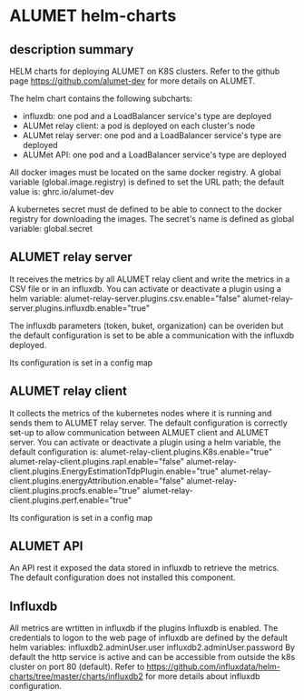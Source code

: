 # ALUMET helm-charts
## description summary
HELM charts for deploying ALUMET on K8S clusters.
Refer to the github page https://github.com/alumet-dev for more details on ALUMET.

The helm chart contains the following subcharts:
- influxdb: one pod and a LoadBalancer service's type are deployed
- ALUMet relay client: a pod is deployed on each cluster's node
- ALUMet relay server: one pod and a LoadBalancer service's type are deployed
- ALUMet API:  one pod and a LoadBalancer service's type are deployed

All docker images must be located on the same docker registry. A global variable (global.image.registry) is defined to set the URL path; the default value is: ghrc.io/alumet-dev

A kubernetes secret must de defined to be able to connect to the docker registry for downloading the images.
The secret's name is defined as global variable: global.secret

## ALUMET relay server

It receives the metrics by all ALUMET relay client and write the metrics in a CSV file or in an influxdb.
You can activate or deactivate a plugin using a helm variable:
alumet-relay-server.plugins.csv.enable="false" 
alumet-relay-server.plugins.influxdb.enable="true"

The influxdb parameters (token, buket, organization) can be overiden but the default configuration is set to be able a communication with the influxdb deployed.

Its configuration is set in a config map 

## ALUMET relay client

It collects the metrics of the kubernetes nodes where it is running and sends them to ALUMET  relay server.
The default configuration is correctly set-up to allow communication between ALMUET client and ALUMET server. 
You can activate or deactivate a plugin using a helm variable, the default configuration is:
alumet-relay-client.plugins.K8s.enable="true"
alumet-relay-client.plugins.rapl.enable="false"
alumet-relay-client.plugins.EnergyEstimationTdpPlugin.enable="true"
alumet-relay-client.plugins.energyAttribution.enable="false"
alumet-relay-client.plugins.procfs.enable="true"
alumet-relay-client.plugins.perf.enable="true"

Its configuration is set in a config map 

## ALUMET API

An API rest it exposed the data stored in influxdb to retrieve the metrics.
The default configuration does not installed this component.

## Influxdb 

All metrics are wrtitten in influxdb if the plugins Influxdb is enabled.
The credentials to logon to the web page of influxdb are defined by the default helm variables:
    influxdb2.adminUser.user
    influxdb2.adminUser.password
By default the http service is active and can be accessible from outside the k8s cluster on port 80 (default).
Refer to https://github.com/influxdata/helm-charts/tree/master/charts/influxdb2 for more details about influxdb configuration.

